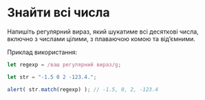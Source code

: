 # Знайти всі числа

Напишіть регулярний вираз, який шукатиме всі десяткові числа, включно з числами цілими, з плаваючою комою та від’ємними.

Приклад використання:

```js
let regexp = /ваш регулярний вираз/g;

let str = "-1.5 0 2 -123.4.";

alert( str.match(regexp) ); // -1.5, 0, 2, -123.4
```
